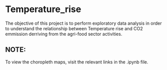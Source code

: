 # Temperature_rise
The objective of this project is to perform exploratory data analysis in order to understand the relationship between Temperature rise and CO2 emmission derriving from the agri-food sector activities.

## NOTE:
To view the choropleth maps, visit the relevant links in the .ipynb file.
